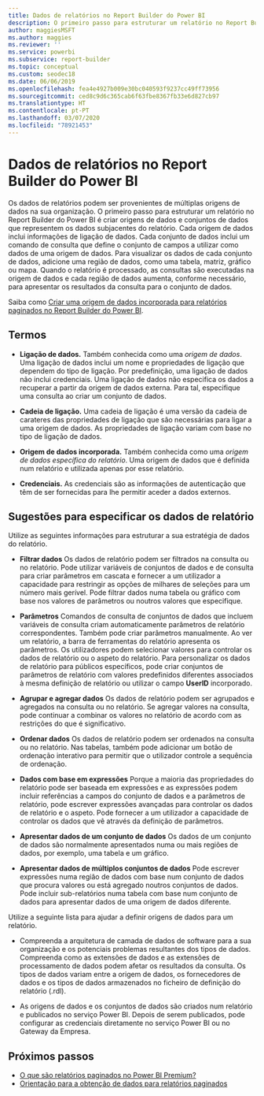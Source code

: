 ```yaml
---
title: Dados de relatórios no Report Builder do Power BI
description: O primeiro passo para estruturar um relatório no Report Builder do Power BI é criar origens de dados e conjuntos de dados que representem os dados subjacentes do relatório.
author: maggiesMSFT
ms.author: maggies
ms.reviewer: ''
ms.service: powerbi
ms.subservice: report-builder
ms.topic: conceptual
ms.custom: seodec18
ms.date: 06/06/2019
ms.openlocfilehash: fea4e4927b009e30bc040593f9237cc49ff73956
ms.sourcegitcommit: ced8c9d6c365cab6f63fbe8367fb33e6d827cb97
ms.translationtype: HT
ms.contentlocale: pt-PT
ms.lasthandoff: 03/07/2020
ms.locfileid: "78921453"
---
```

# <a name="report-data-in-power-bi-report-builder"></a>Dados de relatórios no Report Builder do Power BI

Os dados de relatórios podem ser provenientes de múltiplas origens de dados na sua organização. O primeiro passo para estruturar um relatório no Report Builder do Power BI é criar origens de dados e conjuntos de dados que representem os dados subjacentes do relatório. Cada origem de dados inclui informações de ligação de dados. Cada conjunto de dados inclui um comando de consulta que define o conjunto de campos a utilizar como dados de uma origem de dados. Para visualizar os dados de cada conjunto de dados, adicione uma região de dados, como uma tabela, matriz, gráfico ou mapa. Quando o relatório é processado, as consultas são executadas na origem de dados e cada região de dados aumenta, conforme necessário, para apresentar os resultados da consulta para o conjunto de dados.  

Saiba como [Criar uma origem de dados incorporada para relatórios paginados no Report Builder do Power BI](paginated-reports-embedded-data-source.md).


##  <a name="BkMk_ReportDataTerms"></a> Termos  
  
- **Ligação de dados.** Também conhecida como uma *origem de dados*. Uma ligação de dados inclui um nome e propriedades de ligação que dependem do tipo de ligação. Por predefinição, uma ligação de dados não inclui credenciais. Uma ligação de dados não especifica os dados a recuperar a partir da origem de dados externa. Para tal, especifique uma consulta ao criar um conjunto de dados.  
  
- **Cadeia de ligação.** Uma cadeia de ligação é uma versão da cadeia de carateres das propriedades de ligação que são necessárias para ligar a uma origem de dados. As propriedades de ligação variam com base no tipo de ligação de dados.  
  
- **Origem de dados incorporada.** Também conhecida como uma *origem de dados específica do relatório*. Uma origem de dados que é definida num relatório e utilizada apenas por esse relatório.  
  
- **Credenciais.** As credenciais são as informações de autenticação que têm de ser fornecidas para lhe permitir aceder a dados externos.  
  
##  <a name="BkMk_ReportDataTips"></a> Sugestões para especificar os dados de relatório

 Utilize as seguintes informações para estruturar a sua estratégia de dados do relatório.  
  
- **Filtrar dados** Os dados de relatório podem ser filtrados na consulta ou no relatório. Pode utilizar variáveis de conjuntos de dados e de consulta para criar parâmetros em cascata e fornecer a um utilizador a capacidade para restringir as opções de milhares de seleções para um número mais gerível. Pode filtrar dados numa tabela ou gráfico com base nos valores de parâmetros ou noutros valores que especifique.  
  
- **Parâmetros** Comandos de consulta de conjuntos de dados que incluem variáveis de consulta criam automaticamente parâmetros de relatório correspondentes. Também pode criar parâmetros manualmente. Ao ver um relatório, a barra de ferramentas do relatório apresenta os parâmetros. Os utilizadores podem selecionar valores para controlar os dados de relatório ou o aspeto do relatório. Para personalizar os dados de relatório para públicos específicos, pode criar conjuntos de parâmetros de relatório com valores predefinidos diferentes associados à mesma definição de relatório ou utilizar o campo **UserID** incorporado. 
  
- **Agrupar e agregar dados** Os dados de relatório podem ser agrupados e agregados na consulta ou no relatório. Se agregar valores na consulta, pode continuar a combinar os valores no relatório de acordo com as restrições do que é significativo.  
  
- **Ordenar dados** Os dados de relatório podem ser ordenados na consulta ou no relatório. Nas tabelas, também pode adicionar um botão de ordenação interativo para permitir que o utilizador controle a sequência de ordenação.  
  
- **Dados com base em expressões** Porque a maioria das propriedades do relatório pode ser baseada em expressões e as expressões podem incluir referências a campos do conjunto de dados e a parâmetros de relatório, pode escrever expressões avançadas para controlar os dados de relatório e o aspeto. Pode fornecer a um utilizador a capacidade de controlar os dados que vê através da definição de parâmetros.  
  
- **Apresentar dados de um conjunto de dados** Os dados de um conjunto de dados são normalmente apresentados numa ou mais regiões de dados, por exemplo, uma tabela e um gráfico.  
  
- **Apresentar dados de múltiplos conjuntos de dados** Pode escrever expressões numa região de dados com base num conjunto de dados que procura valores ou está agregado noutros conjuntos de dados. Pode incluir sub-relatórios numa tabela com base num conjunto de dados para apresentar dados de uma origem de dados diferente.  
  
 Utilize a seguinte lista para ajudar a definir origens de dados para um relatório.  
  
- Compreenda a arquitetura de camada de dados de software para a sua organização e os potenciais problemas resultantes dos tipos de dados. Compreenda como as extensões de dados e as extensões de processamento de dados podem afetar os resultados da consulta. Os tipos de dados variam entre a origem de dados, os fornecedores de dados e os tipos de dados armazenados no ficheiro de definição do relatório (.rdl).  
  
- As origens de dados e os conjuntos de dados são criados num relatório e publicados no serviço Power BI. Depois de serem publicados, pode configurar as credenciais diretamente no serviço Power BI ou no Gateway da Empresa. 

## <a name="next-steps"></a>Próximos passos

- [O que são relatórios paginados no Power BI Premium?](paginated-reports-report-builder-power-bi.md)  
- [Orientação para a obtenção de dados para relatórios paginados](../guidance/report-paginated-data-retrieval.md)
